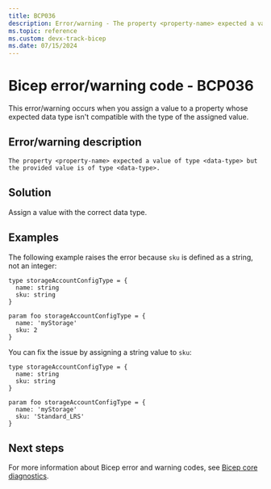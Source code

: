 ```yaml
---
title: BCP036
description: Error/warning - The property <property-name> expected a value of type <data-type> but the provided value is of type <data-type>.
ms.topic: reference
ms.custom: devx-track-bicep
ms.date: 07/15/2024
---
```


# Bicep error/warning code - BCP036

This error/warning occurs when you assign a value to a property whose expected data type isn't compatible with the type of the assigned value.

## Error/warning description

`The property <property-name> expected a value of type <data-type> but the provided value is of type <data-type>.`

## Solution

Assign a value with the correct data type.

## Examples

The following example raises the error because `sku` is defined as a string, not an integer:

```bicep
type storageAccountConfigType = {
  name: string
  sku: string
}

param foo storageAccountConfigType = {
  name: 'myStorage'
  sku: 2
}
```

You can fix the issue by assigning a string value to `sku`:

```bicep
type storageAccountConfigType = {
  name: string
  sku: string
}

param foo storageAccountConfigType = {
  name: 'myStorage'
  sku: 'Standard_LRS' 
}
```

## Next steps

For more information about Bicep error and warning codes, see [Bicep core diagnostics](../bicep-core-diagnostics.md).
